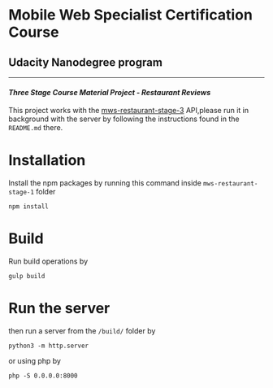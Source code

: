 # Mobile Web Specialist Certification Course
## Udacity Nanodegree program
---
#### _Three Stage Course Material Project - Restaurant Reviews_

This project works with the [mws-restaurant-stage-3](https://github.com/udacity/mws-restaurant-stage-3) API,please run it in background with the server by following the instructions found in the `README.md` there.


# Installation

Install the npm packages by running this command inside `mws-restaurant-stage-1` folder

```
npm install
```

# Build

Run build operations by

```
gulp build
```

# Run the server

then run a server from the `/build/` folder by 

```
python3 -m http.server
```

or using php by

```
php -S 0.0.0.0:8000
```